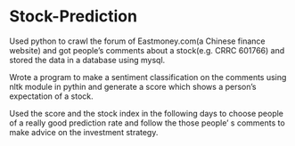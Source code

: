 # Stock-Prediction
Used python to crawl the forum of Eastmoney.com(a Chinese finance website) and got people’s comments about a stock(e.g. CRRC 601766) and stored the data in a database using mysql. 

Wrote a program to make a sentiment classification on the comments using nltk module in pythin and generate a score which shows a person’s expectation of a stock.

Used the score and the stock index in the following days to choose people of a really good prediction rate and follow the those people’ s comments to make advice on the investment strategy.


